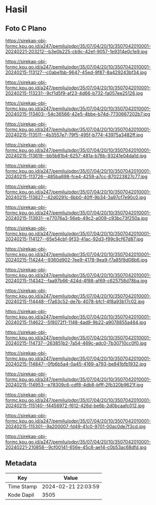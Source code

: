 # Hasil

## Foto C Plano

https://sirekap-obj-formc.kpu.go.id/a247/pemilu/pdpr/35/07/04/20/10/3507042010001-20240221-203212--b3e0b225-cb9c-42ef-9057-1e9314e0c1e9.jpg

https://sirekap-obj-formc.kpu.go.id/a247/pemilu/pdpr/35/07/04/20/10/3507042010001-20240215-113127--c0abe1bb-9647-45ed-9f87-8a429243bf34.jpg

https://sirekap-obj-formc.kpu.go.id/a247/pemilu/pdpr/35/07/04/20/10/3507042010001-20240215-113231--9cf1d5f9-af23-4d66-b732-fa057ee25126.jpg

https://sirekap-obj-formc.kpu.go.id/a247/pemilu/pdpr/35/07/04/20/10/3507042010001-20240215-113403--54c36566-42e5-4bbe-b74d-7730667202b7.jpg

https://sirekap-obj-formc.kpu.go.id/a247/pemilu/pdpr/35/07/04/20/10/3507042010001-20240215-113511--4b3557e7-79f5-495f-b774-43975a3482ff.jpg

https://sirekap-obj-formc.kpu.go.id/a247/pemilu/pdpr/35/07/04/20/10/3507042010001-20240215-113619--bb5b81b4-6257-481a-b76b-93241e04da1d.jpg

https://sirekap-obj-formc.kpu.go.id/a247/pemilu/pdpr/35/07/04/20/10/3507042010001-20240215-113726--485ba698-fce4-4259-a7cc-870223827c77.jpg

https://sirekap-obj-formc.kpu.go.id/a247/pemilu/pdpr/35/07/04/20/10/3507042010001-20240215-113827--42d0291c-6bb0-40ff-9b34-3a97cf7e90c0.jpg

https://sirekap-obj-formc.kpu.go.id/a247/pemilu/pdpr/35/07/04/20/10/3507042010001-20240215-113931--e77076a3-56eb-49c2-a009-c93bc73f250a.jpg

https://sirekap-obj-formc.kpu.go.id/a247/pemilu/pdpr/35/07/04/20/10/3507042010001-20240215-114127--65e54cbf-9f33-41ac-92d3-f99c9cf67d87.jpg

https://sirekap-obj-formc.kpu.go.id/a247/pemilu/pdpr/35/07/04/20/10/3507042010001-20240215-114244--9360d902-7ee9-4178-9ea9-f7a85f8d08b6.jpg

https://sirekap-obj-formc.kpu.go.id/a247/pemilu/pdpr/35/07/04/20/10/3507042010001-20240215-114342--faa97b66-424d-4f88-af69-c625758d78ba.jpg

https://sirekap-obj-formc.kpu.go.id/a247/pemilu/pdpr/35/07/04/20/10/3507042010001-20240215-114448--f7a63c52-de7b-4078-bfc1-4f8a93b17c02.jpg

https://sirekap-obj-formc.kpu.go.id/a247/pemilu/pdpr/35/07/04/20/10/3507042010001-20240215-114622--5f8072f1-1148-4ad9-9b22-a9078855a464.jpg

https://sirekap-obj-formc.kpu.go.id/a247/pemilu/pdpr/35/07/04/20/10/3507042010001-20240215-114737--263851b2-7a54-469c-adc0-7b30710cc0f0.jpg

https://sirekap-obj-formc.kpu.go.id/a247/pemilu/pdpr/35/07/04/20/10/3507042010001-20240215-114847--0fb6b5a4-0a45-4169-a793-be841bfb1932.jpg

https://sirekap-obj-formc.kpu.go.id/a247/pemilu/pdpr/35/07/04/20/10/3507042010001-20240215-114953--e78309c6-cdf8-4db8-bfff-2fb320b9621f.jpg

https://sirekap-obj-formc.kpu.go.id/a247/pemilu/pdpr/35/07/04/20/10/3507042010001-20240215-115140--f4456972-f612-426d-be6b-2d0bcaafc012.jpg

https://sirekap-obj-formc.kpu.go.id/a247/pemilu/pdpr/35/07/04/20/10/3507042010001-20240215-115301--9a200007-fd49-41c0-9701-00ac0de7f3cd.jpg

https://sirekap-obj-formc.kpu.go.id/a247/pemilu/pdpr/35/07/04/20/10/3507042010001-20240221-210858--9cf00141-656e-45c8-ae14-c0b53ac68dfd.jpg


## Metadata

| Key        | Value               |
| ---------- | ------------------- |
| Time Stamp | 2024-02-21 22:03:59 |
| Kode Dapil | 3505                |



